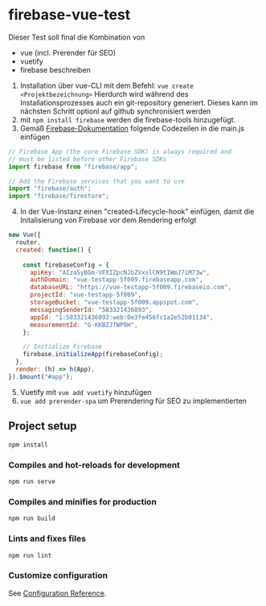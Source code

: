 # firebase-vue-test

Dieser Test soll final die Kombination von

- vue (incl. Prerender für SEO)
- vuetify
- firebase
  beschreiben

1. Installation über vue-CLI mit dem Befehl: `vue create <Projektbezeichnung>`
   Hierdurch wird während des Installationsprozesses auch ein git-repository generiert.
   Dieses kann im nächsten Schritt optionl auf github synchronisiert werden
2. mit `npm install firebase` werden die firebase-tools hinzugefügt.
3. Gemäß [Firebase-Dokumentation](https://firebase.google.com/docs/web/setup?authuser=0#node.js-apps) folgende  Codezeilen in die main.js einfügen
```Javascript
// Firebase App (the core Firebase SDK) is always required and
// must be listed before other Firebase SDKs
import firebase from "firebase/app";

// Add the Firebase services that you want to use
import "firebase/auth";
import "firebase/firestore";
```
4. In der Vue-Instanz einen "created-Lifecycle-hook" einfügen, damit die Initalisierung von Firebase vor dem Rendering erfolgt
```Javascript
new Vue({
  router,
  created: function() {
    
    const firebaseConfig = {
      apiKey: "AIzaSyBGm-VFXIZpcNJbZVxslCN9tIWmJ7iM73w",
      authDomain: "vue-testapp-5f009.firebaseapp.com",
      databaseURL: "https://vue-testapp-5f009.firebaseio.com",
      projectId: "vue-testapp-5f009",
      storageBucket: "vue-testapp-5f009.appspot.com",
      messagingSenderId: "583321436893",
      appId: "1:583321436893:web:0e3fe456fc1a2e52b01134",
      measurementId: "G-KKBZJTWP0H",
    };

    // Initialize Firebase
    firebase.initializeApp(firebaseConfig);
  },
  render: (h) => h(App),
}).$mount("#app");
```
5. Vuetify mit `vue add vuetify` hinzufügen
6. `vue add prerender-spa` um Prerendering für SEO zu implementierten

## Project setup

```
npm install
```

### Compiles and hot-reloads for development

```
npm run serve
```

### Compiles and minifies for production

```
npm run build
```

### Lints and fixes files

```
npm run lint
```

### Customize configuration

See [Configuration Reference](https://cli.vuejs.org/config/).
